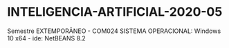 # INTELIGENCIA-ARTIFICIAL-2020-05
Semestre EXTEMPORÂNEO - COM024
SISTEMA OPERACIONAL: Windows 10 x64 - ide: NetBEANS 8.2
